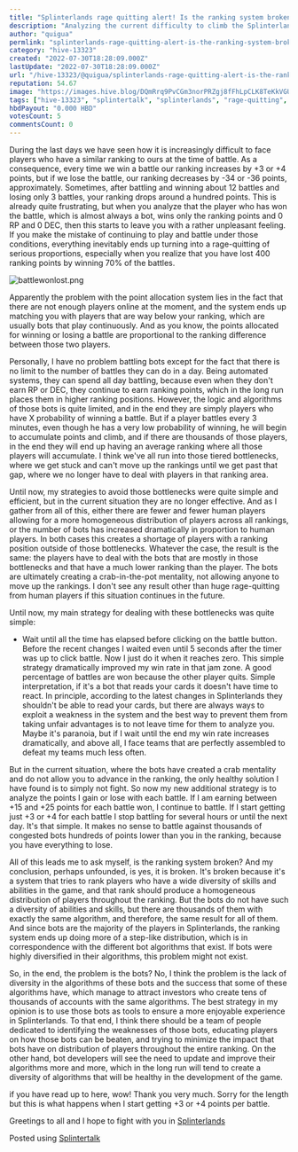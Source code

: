 ```yaml
---
title: "Splinterlands rage quitting alert! Is the ranking system broken?"
description: "Analyzing the current difficulty to climb the Splinterlands ranking, possible reasons and strategies."
author: "quigua"
permlink: "splinterlands-rage-quitting-alert-is-the-ranking-system-broken"
category: "hive-13323"
created: "2022-07-30T18:28:09.000Z"
lastUpdate: "2022-07-30T18:28:09.000Z"
url: "/hive-13323/@quigua/splinterlands-rage-quitting-alert-is-the-ranking-system-broken"
reputation: 54.67
image: "https://images.hive.blog/DQmRrq9PvCGm3norPRZgj8fFhLpCLK8TeKkVGUhhnVNqcKJ/battle-won-lost.png"
tags: ["hive-13323", "splintertalk", "splinterlands", "rage-quitting", "ranking", "hive-gaming", "blockchaing-gaming"]
hbdPayout: "0.000 HBD"
votesCount: 5
commentsCount: 0
---
```


During the last days we have seen how it is increasingly difficult to face players who have a similar ranking to ours at the time of battle. As a consequence, every time we win a battle our ranking increases by +3 or +4 points, but if we lose the battle, our ranking decreases by -34 or -36 points, approximately. Sometimes, after battling and winning about 12 battles and losing only 3 battles, your ranking drops around a hundred points. This is already quite frustrating, but when you analyze that the player who has won the battle, which is almost always a bot, wins only the ranking points and 0 RP and 0 DEC, then this starts to leave you with a rather unpleasant feeling. If you make the mistake of continuing to play and battle under those conditions, everything inevitably ends up turning into a rage-quitting of serious proportions, especially when you realize that you have lost 400 ranking points by winning 70% of the battles.

![battlewonlost.png](https://images.hive.blog/DQmRrq9PvCGm3norPRZgj8fFhLpCLK8TeKkVGUhhnVNqcKJ/battle-won-lost.png)


Apparently the problem with the point allocation system lies in the fact that there are not enough players online at the moment, and the system ends up matching you with players that are way below your ranking, which are usually bots that play continuously. And as you know, the points allocated for winning or losing a battle are proportional to the ranking difference between those two players.

Personally, I have no problem battling bots except for the fact that there is no limit to the number of battles they can do in a day. Being automated systems, they can spend all day battling, because even when they don't earn RP or DEC, they continue to earn ranking points, which in the long run places them in higher ranking positions. However, the logic and algorithms of those bots is quite limited, and in the end they are simply players who have X probability of winning a battle. But if a player battles every 3 minutes, even though he has a very low probability of winning, he will begin to accumulate points and climb, and if there are thousands of those players, in the end they will end up having an average ranking where all those players will accumulate. I think we've all run into those tiered bottlenecks, where we get stuck and can't move up the rankings until we get past that gap, where we no longer have to deal with players in that ranking area.

Until now, my strategies to avoid those bottlenecks were quite simple and efficient, but in the current situation they are no longer effective. And as I gather from all of this, either there are fewer and fewer human players allowing for a more homogeneous distribution of players across all rankings, or the number of bots has increased dramatically in proportion to human players. In both cases this creates a shortage of players with a ranking position outside of those bottlenecks. Whatever the case, the result is the same: the players have to deal with the bots that are mostly in those bottlenecks and that have a much lower ranking than the player. The bots are ultimately creating a crab-in-the-pot mentality, not allowing anyone to move up the rankings. I don't see any result other than huge rage-quitting from human players if this situation continues in the future.

Until now, my main strategy for dealing with these bottlenecks was quite simple:

- Wait until all the time has elapsed before clicking on the battle button. Before the recent changes I waited even until 5 seconds after the timer was up to click battle. Now I just do it when it reaches zero. This simple strategy dramatically improved my win rate in that jam zone. A good percentage of battles are won because the other player quits. Simple interpretation, if it's a bot that reads your cards it doesn't have time to react. In principle, according to the latest changes in Splinterlands they shouldn't be able to read your cards, but there are always ways to exploit a weakness in the system and the best way to prevent them from taking unfair advantages is to not leave time for them to analyze you. Maybe it's paranoia, but if I wait until the end my win rate increases dramatically, and above all, I face teams that are perfectly assembled to defeat my teams much less often.

But in the current situation, where the bots have created a crab mentality and do not allow you to advance in the ranking, the only healthy solution I have found is to simply not fight. So now my new additional strategy is to analyze the points I gain or lose with each battle. If I am earning between +15 and +25 points for each battle won, I continue to battle. If I start getting just +3 or +4 for each battle I stop battling for several hours or until the next day. It's that simple. It makes no sense to battle against thousands of congested bots hundreds of points lower than you in the ranking, because you have everything to lose.

All of this leads me to ask myself, is the ranking system broken? And my conclusion, perhaps unfounded, is yes, it is broken. It's broken because it's a system that tries to rank players who have a wide diversity of skills and abilities in the game, and that rank should produce a homogeneous distribution of players throughout the ranking. But the bots do not have such a diversity of abilities and skills, but there are thousands of them with exactly the same algorithm, and therefore, the same result for all of them. And since bots are the majority of the players in Splinterlands, the ranking system ends up doing more of a step-like distribution, which is in correspondence with the different bot algorithms that exist. If bots were highly diversified in their algorithms, this problem might not exist.


So, in the end, the problem is the bots? No, I think the problem is the lack of diversity in the algorithms of these bots and the success that some of these algorithms have, which manage to attract investors who create tens of thousands of accounts with the same algorithms. The best strategy in my opinion is to use those bots as tools to ensure a more enjoyable experience in Splinterlands. To that end, I think there should be a team of people dedicated to identifying the weaknesses of those bots, educating players on how those bots can be beaten, and trying to minimize the impact that bots have on distribution of players throughout the entire ranking. On the other hand, bot developers will see the need to update and improve their algorithms more and more, which in the long run will tend to create a diversity of algorithms that will be healthy in the development of the game.

if you have read up to here, wow! Thank you very much. Sorry for the length but this is what happens when I start getting +3 or +4 points per battle.

Greetings to all and I hope to fight with you in [Splinterlands](https://splinterlands.com?ref=quigua)


Posted using [Splintertalk](https://www.splintertalk.io/@quigua/splinterlands-rage-quitting-alert-is-the-ranking-system-broken)